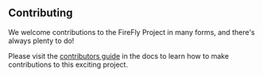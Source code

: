 ## Contributing

We welcome contributions to the FireFly Project in many forms, and
there's always plenty to do!

Please visit the
[contributors guide](https://hyperledger.github.io/firefly/contributors/) in the
docs to learn how to make contributions to this exciting project.
